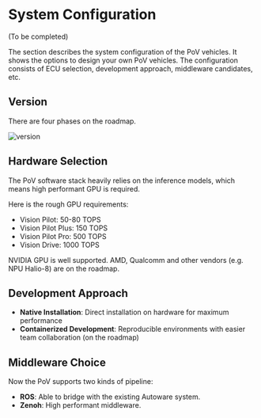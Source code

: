 # System Configuration

(To be completed)

The section describes the system configuration of the PoV vehicles. It shows the options to design your own PoV vehicles. The configuration consists of ECU selection, development approach, middleware candidates, etc.

## Version

There are four phases on the roadmap.

![version](assets/images/Roadmap.jpg)

## Hardware Selection

The PoV software stack heavily relies on the inference models, which means high performant GPU is required.

Here is the rough GPU requirements:

- Vision Pilot: 50-80 TOPS
- Vision Pilot Plus: 150 TOPS
- Vision Pilot Pro: 500 TOPS
- Vision Drive: 1000 TOPS

NVIDIA GPU is well supported. AMD, Qualcomm and other vendors (e.g. NPU Halio-8) are on the roadmap.

## Development Approach

- **Native Installation**: Direct installation on hardware for maximum performance
- **Containerized Development**: Reproducible environments with easier team collaboration (on the roadmap)

## Middleware Choice

Now the PoV supports two kinds of pipeline:

- **ROS**: Able to bridge with the existing Autoware system.
- **Zenoh**: High performant middleware.
